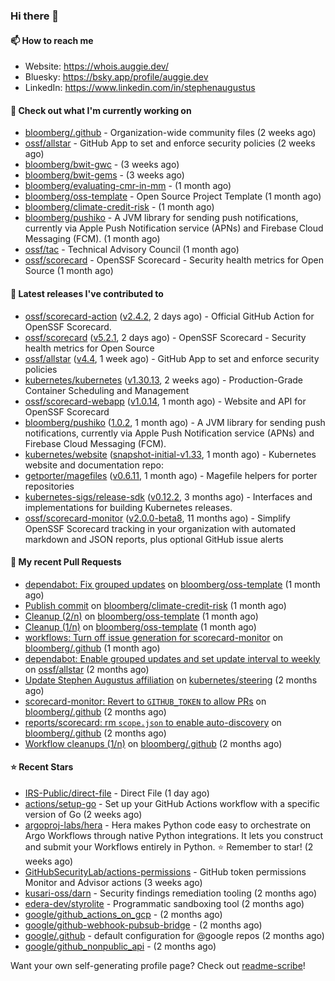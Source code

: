 ### Hi there 👋

#### 📫 How to reach me

- Website: https://whois.auggie.dev/
- Bluesky: https://bsky.app/profile/auggie.dev
- LinkedIn: https://www.linkedin.com/in/stephenaugustus

#### 👷 Check out what I'm currently working on

- [bloomberg/.github](https://github.com/bloomberg/.github) - Organization-wide community files (2 weeks ago)
- [ossf/allstar](https://github.com/ossf/allstar) - GitHub App to set and enforce security policies (2 weeks ago)
- [bloomberg/bwit-gwc](https://github.com/bloomberg/bwit-gwc) -  (3 weeks ago)
- [bloomberg/bwit-gems](https://github.com/bloomberg/bwit-gems) -  (3 weeks ago)
- [bloomberg/evaluating-cmr-in-mm](https://github.com/bloomberg/evaluating-cmr-in-mm) -  (1 month ago)
- [bloomberg/oss-template](https://github.com/bloomberg/oss-template) - Open Source Project Template (1 month ago)
- [bloomberg/climate-credit-risk](https://github.com/bloomberg/climate-credit-risk) -  (1 month ago)
- [bloomberg/pushiko](https://github.com/bloomberg/pushiko) - A JVM library for sending push notifications, currently via Apple Push Notification service (APNs) and Firebase Cloud Messaging (FCM). (1 month ago)
- [ossf/tac](https://github.com/ossf/tac) - Technical Advisory Council (1 month ago)
- [ossf/scorecard](https://github.com/ossf/scorecard) - OpenSSF Scorecard - Security health metrics for Open Source (1 month ago)

#### 🔭 Latest releases I've contributed to

- [ossf/scorecard-action](https://github.com/ossf/scorecard-action) ([v2.4.2](https://github.com/ossf/scorecard-action/releases/tag/v2.4.2), 2 days ago) - Official GitHub Action for OpenSSF Scorecard.
- [ossf/scorecard](https://github.com/ossf/scorecard) ([v5.2.1](https://github.com/ossf/scorecard/releases/tag/v5.2.1), 2 days ago) - OpenSSF Scorecard - Security health metrics for Open Source
- [ossf/allstar](https://github.com/ossf/allstar) ([v4.4](https://github.com/ossf/allstar/releases/tag/v4.4), 1 week ago) - GitHub App to set and enforce security policies
- [kubernetes/kubernetes](https://github.com/kubernetes/kubernetes) ([v1.30.13](https://github.com/kubernetes/kubernetes/releases/tag/v1.30.13), 2 weeks ago) - Production-Grade Container Scheduling and Management
- [ossf/scorecard-webapp](https://github.com/ossf/scorecard-webapp) ([v1.0.14](https://github.com/ossf/scorecard-webapp/releases/tag/v1.0.14), 1 month ago) - Website and API for OpenSSF Scorecard
- [bloomberg/pushiko](https://github.com/bloomberg/pushiko) ([1.0.2](https://github.com/bloomberg/pushiko/releases/tag/1.0.2), 1 month ago) - A JVM library for sending push notifications, currently via Apple Push Notification service (APNs) and Firebase Cloud Messaging (FCM).
- [kubernetes/website](https://github.com/kubernetes/website) ([snapshot-initial-v1.33](https://github.com/kubernetes/website/releases/tag/snapshot-initial-v1.33), 1 month ago) - Kubernetes website and documentation repo: 
- [getporter/magefiles](https://github.com/getporter/magefiles) ([v0.6.11](https://github.com/getporter/magefiles/releases/tag/v0.6.11), 1 month ago) - Magefile helpers for porter repositories
- [kubernetes-sigs/release-sdk](https://github.com/kubernetes-sigs/release-sdk) ([v0.12.2](https://github.com/kubernetes-sigs/release-sdk/releases/tag/v0.12.2), 3 months ago) - Interfaces and implementations for building Kubernetes releases.
- [ossf/scorecard-monitor](https://github.com/ossf/scorecard-monitor) ([v2.0.0-beta8](https://github.com/ossf/scorecard-monitor/releases/tag/v2.0.0-beta8), 11 months ago) - Simplify OpenSSF Scorecard tracking in your organization with automated markdown and JSON reports, plus optional GitHub issue alerts

#### 🔨 My recent Pull Requests

- [dependabot: Fix grouped updates](https://github.com/bloomberg/oss-template/pull/10) on [bloomberg/oss-template](https://github.com/bloomberg/oss-template) (1 month ago)
- [Publish commit](https://github.com/bloomberg/climate-credit-risk/pull/1) on [bloomberg/climate-credit-risk](https://github.com/bloomberg/climate-credit-risk) (1 month ago)
- [Cleanup (2/n)](https://github.com/bloomberg/oss-template/pull/9) on [bloomberg/oss-template](https://github.com/bloomberg/oss-template) (1 month ago)
- [Cleanup (1/n)](https://github.com/bloomberg/oss-template/pull/7) on [bloomberg/oss-template](https://github.com/bloomberg/oss-template) (1 month ago)
- [workflows: Turn off issue generation for scorecard-monitor](https://github.com/bloomberg/.github/pull/23) on [bloomberg/.github](https://github.com/bloomberg/.github) (1 month ago)
- [dependabot: Enable grouped updates and set update interval to weekly](https://github.com/ossf/allstar/pull/671) on [ossf/allstar](https://github.com/ossf/allstar) (2 months ago)
- [Update Stephen Augustus affiliation](https://github.com/kubernetes/steering/pull/290) on [kubernetes/steering](https://github.com/kubernetes/steering) (2 months ago)
- [scorecard-monitor: Revert to `GITHUB_TOKEN` to allow PRs](https://github.com/bloomberg/.github/pull/14) on [bloomberg/.github](https://github.com/bloomberg/.github) (2 months ago)
- [reports/scorecard: rm `scope.json` to enable auto-discovery](https://github.com/bloomberg/.github/pull/13) on [bloomberg/.github](https://github.com/bloomberg/.github) (2 months ago)
- [Workflow cleanups (1/n)](https://github.com/bloomberg/.github/pull/12) on [bloomberg/.github](https://github.com/bloomberg/.github) (2 months ago)

#### ⭐ Recent Stars

- [IRS-Public/direct-file](https://github.com/IRS-Public/direct-file) - Direct File (1 day ago)
- [actions/setup-go](https://github.com/actions/setup-go) - Set up your GitHub Actions workflow with a specific version of Go (2 weeks ago)
- [argoproj-labs/hera](https://github.com/argoproj-labs/hera) - Hera makes Python code easy to orchestrate on Argo Workflows through native Python integrations. It lets you construct and submit your Workflows entirely in Python. ⭐️ Remember to star! (2 weeks ago)
- [GitHubSecurityLab/actions-permissions](https://github.com/GitHubSecurityLab/actions-permissions) - GitHub token permissions Monitor and Advisor actions (3 weeks ago)
- [kusari-oss/darn](https://github.com/kusari-oss/darn) - Security findings remediation tooling (2 months ago)
- [edera-dev/styrolite](https://github.com/edera-dev/styrolite) - Programmatic sandboxing tool (2 months ago)
- [google/github_actions_on_gcp](https://github.com/google/github_actions_on_gcp) -  (2 months ago)
- [google/github-webhook-pubsub-bridge](https://github.com/google/github-webhook-pubsub-bridge) -  (2 months ago)
- [google/.github](https://github.com/google/.github) - default configuration for @google repos (2 months ago)
- [google/github_nonpublic_api](https://github.com/google/github_nonpublic_api) -  (2 months ago)



Want your own self-generating profile page? Check out [readme-scribe](https://github.com/muesli/readme-scribe)!
